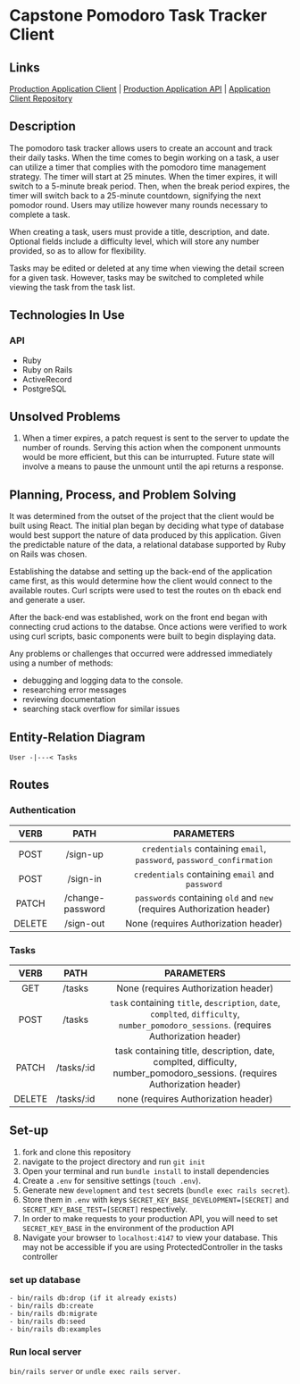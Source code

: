 # Capstone Pomodoro Task Tracker Client

## Links

[Production Application Client](https://matthewjmontalto.github.io/capstone-pomodoro-task-tracker-client/#/) |
[Production Application API](https://pomodoro-task-tracker-api.herokuapp.com/) |
[Application Client Repository](https://github.com/matthewjmontalto/capstone-pomodoro-task-tracker-client)


## Description

The pomodoro task tracker allows users to create an account and track their
daily tasks. When the time comes to begin working on a task, a user can utilize
a timer that complies with the pomodoro time management strategy. The timer
will start at 25 minutes. When the timer expires, it will switch to a 5-minute break
period. Then, when the break period expires, the timer will switch back to a
25-minute countdown, signifying the next pomodor round. Users may utilize
however many rounds necessary to complete a task.

When creating a task, users must provide a title, description, and date.
Optional fields include a difficulty level, which will store any number provided,
so as to allow for flexibility.

Tasks may be edited or deleted at any time when viewing the detail screen for a
given task. However, tasks may be switched to completed while viewing the task
from the task list.

## Technologies In Use

### API
-   Ruby
-   Ruby on Rails
-   ActiveRecord
-   PostgreSQL

## Unsolved Problems

1.  When a timer expires, a patch request is sent to the server to update the number of rounds. Serving this action when the component unmounts would be more efficient, but this can be inturrupted. Future state will involve a means to pause the unmount until the api returns a response.


## Planning, Process, and Problem Solving

It was determined from the outset of the project that the client would be built using React. The initial plan began by deciding what type of database would best support the nature of data produced by this application. Given the predictable nature of the data, a relational database supported by Ruby on Rails was chosen.

Establishing the databse and setting up the back-end of the application came first, as this would determine how the client would connect to the available routes. Curl scripts were used to test the routes on th eback end and generate a user.

After the back-end was established, work on the front end began with connecting crud actions to the databse. Once actions were verified to work using curl scripts, basic components were built to begin displaying data.

Any problems or challenges that occurred were addressed immediately using a number of methods:
-   debugging and logging data to the console.
-   researching error messages
-   reviewing documentation
-   searching stack overflow for similar issues

## Entity-Relation Diagram
`User -|---< Tasks`

## Routes

### Authentication
| VERB | PATH | PARAMETERS |
|:-----:|:---:|:----------:|
| POST  | /sign-up  | `credentials` containing `email`, `password`, `password_confirmation`  |
| POST | /sign-in | `credentials` containing `email` and `password` |
| PATCH  | /change-password  | `passwords` containing `old` and `new` (requires Authorization header)  |
| DELETE  | /sign-out  | None (requires Authorization header) |

### Tasks

| VERB | PATH | PARAMETERS |
|:----:|:----:|:----------:|
| GET | /tasks  | None (requires Authorization header)  |
| POST | /tasks  | `task` containing `title`, `description`, `date`, `complted`, `difficulty`, `number_pomodoro_sessions`. (requires Authorization header)  |
| PATCH  | /tasks/:id  |  task containing title, description, date, complted, difficulty, number_pomodoro_sessions. (requires Authorization header) |
| DELETE | /tasks/:id  | none (requires Authorization header)  |
## Set-up

1.  fork and clone this repository
2.  navigate to the project directory and run `git init`
2.  Open your terminal and run `bundle install` to install dependencies
3.  Create a `.env` for sensitive settings (`touch .env`).
4. Generate new `development` and `test` secrets (`bundle exec rails secret`).
5. Store them in `.env` with keys `SECRET_KEY_BASE_DEVELOPMENT=[SECRET]` and `SECRET_KEY_BASE_TEST=[SECRET]` respectively.
6. In order to make requests to your production API, you will need to set `SECRET_KEY_BASE` in the environment of the production API
7. Navigate your browser to `localhost:4147` to view your database. This may not be accessible if you are using ProtectedController in the tasks controller 

### set up database

```
- bin/rails db:drop (if it already exists)
- bin/rails db:create
- bin/rails db:migrate
- bin/rails db:seed
- bin/rails db:examples
```

### Run local server
`bin/rails server` or `undle exec rails server.`

